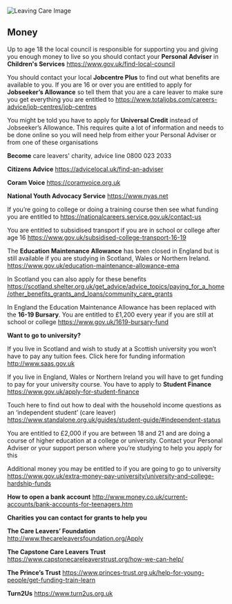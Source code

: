 ![Leaving Care Image](http://clipart-library.com/image_gallery/40366.jpg)

## Money

Up to age 18 the local council is responsible for supporting you and giving you enough money to live so you should contact your **Personal Adviser** in **Children's Services** 
https://www.gov.uk/find-local-council

You should contact your local **Jobcentre Plus** to find out what benefits are available to you. If you are 16 or over you are entitled to apply for **Jobseeker’s Allowance** so tell them that you are a care leaver to make sure you get everything you are entitled to
https://www.totaljobs.com/careers-advice/job-centres/job-centres

You might be told you have to apply for **Universal Credit** instead of Jobseeker’s Allowance. This requires quite a lot of information and needs to be done online so you will need help from either your Personal Adviser or from one of these organisations

**Become** care leavers' charity, advice line 0800 023 2033

**Citizens Advice**
https://advicelocal.uk/find-an-adviser

**Coram Voice**
https://coramvoice.org.uk

**National Youth Advocacy Service**
https://www.nyas.net

If you’re going to college or doing a training course then see what funding you are entitled to
https://nationalcareers.service.gov.uk/contact-us

You are entitled to subsidised transport if you are in school or college
after age 16
  https://www.gov.uk/subsidised-college-transport-16-19
 
The **Education Maintenance Allowance** has been closed in England but is still available if you are studying in Scotland, Wales or Northern Ireland. 
https://www.gov.uk/education-maintenance-allowance-ema

In Scotland you can also apply for these benefits
https://scotland.shelter.org.uk/get_advice/advice_topics/paying_for_a_home/other_benefits_grants_and_loans/community_care_grants

In England the Education Maintenance Allowance has been replaced with the **16-19 Bursary**. You are entitled to £1,200 every year if you are still at school or college
https://www.gov.uk/1619-bursary-fund


**Want to go to university?**

If you live in Scotland and wish to study at a Scottish university you won’t have to pay any tuition fees. Click here for funding information
http://www.saas.gov.uk

If you live in England, Wales or Northern Ireland you will have to get funding to pay for your university course. You have to apply to **Student Finance**
https://www.gov.uk/apply-for-student-finance

Touch here to find out how to deal with the household income questions as an ‘independent student’ (care leaver)
https://www.standalone.org.uk/guides/student-guide/#independent-status

You are entitled to £2,000 if you are between 18 and 21 and are doing a course of higher education at a college or university. Contact your Personal Adviser or your support person where you’re studying to help you apply for this

Additional money you may be entitled to if you are going to go to university
https://www.gov.uk/extra-money-pay-university/university-and-college-hardship-funds


**How to open a bank account**
http://www.money.co.uk/current-accounts/bank-accounts-for-teenagers.htm


**Charities you can contact for grants to help you**

**The Care Leavers’ Foundation**
http://www.thecareleaversfoundation.org/Apply

**The Capstone Care Leavers Trust**
https://www.capstonecareleaverstrust.org/how-we-can-help/

**The Prince’s Trust**
https://www.princes-trust.org.uk/help-for-young-people/get-funding-train-learn

**Turn2Us**
https://www.turn2us.org.uk
